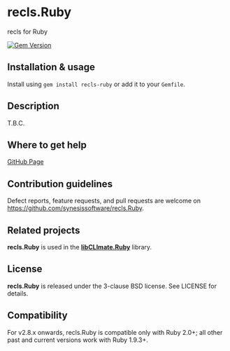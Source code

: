 # recls.Ruby
recls for Ruby

[![Gem Version](https://badge.fury.io/rb/recls-ruby.svg)](https://badge.fury.io/rb/recls-ruby)

## Installation & usage

Install using `gem install recls-ruby` or add it to your `Gemfile`.

## Description

T.B.C.

## Where to get help

[GitHub Page](https://github.com/synesissoftware/recls.Ruby "GitHub Page")

## Contribution guidelines

Defect reports, feature requests, and pull requests are welcome on https://github.com/synesissoftware/recls.Ruby.

## Related projects

**recls.Ruby** is used in the **[libCLImate.Ruby](https://github.com/synesissoftware/libCLImate.Ruby)** library.

## License

**recls.Ruby** is released under the 3-clause BSD license. See LICENSE for details.

## Compatibility

For v2.8.x onwards, recls.Ruby is compatible only with Ruby 2.0+; all other
past and current versions work with Ruby 1.9.3+.


